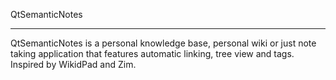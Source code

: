 QtSemanticNotes
***
QtSemanticNotes is a personal knowledge base, personal wiki or just note taking application that features automatic linking, tree view and tags. Inspired by WikidPad and Zim.
